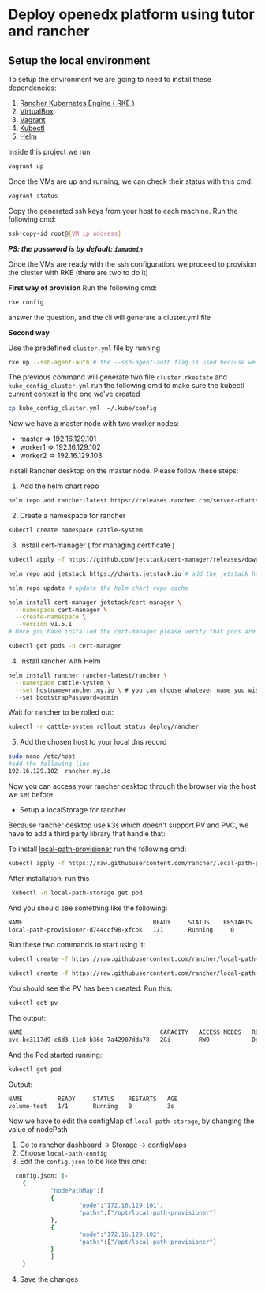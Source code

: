 # Deploy openedx platform using tutor and rancher

## Setup the local environment

To setup the environment we are going to need to install these dependencies:

 1. [Rancher Kubernetes Engine ( RKE )](https://rancher.com/docs/rke/latest/en/installation/)
 2. [VirtualBox ](https://www.virtualbox.org/wiki/Downloads)
 3. [Vagrant](https://www.vagrantup.com/docs/installation)
 4. [Kubectl]( https://kubernetes.io/docs/tasks/tools/)
 5. [Helm](https://helm.sh/docs/intro/install/)

Inside this project we run 

```sh
vagrant up
```

Once the VMs are up and running, we can check their status with this cmd:

```sh
vagrant status
```
Copy the generated ssh keys from your host to each machine. Run the following cmd:

```sh 
ssh-copy-id root@[VM_ip_address]
```
***PS: the password is by default: `iamadmin`***

Once the VMs are ready with the ssh configuration. we proceed to provision the cluster with RKE (there are two to do it)

**First way of provision**
Run the following cmd:

```sh 
rke config 
```
answer the question, and the cli will generate a cluster.yml file

**Second way**

Use the predefined `cluster.yml` file by running 

```sh
rke up --ssh-agent-auth # the --ssh-agent-auth flag is used because we've set the ssh keys
```

The previous command will generate two file `cluster.rkestate` and `kube_config_cluster.yml` run the following cmd to make sure the kubectl current context is the one we've created

```sh 
cp kube_config_cluster.yml  ~/.kube/config
```

Now we have a master node with two worker nodes:
 * master => 192.16.129.101
 * worker1 => 192.16.129.102
 * worker2 => 192.16.129.103

Install Rancher desktop on the master node. Please follow these steps: 
1. Add the helm chart repo 
```sh
helm repo add rancher-latest https://releases.rancher.com/server-charts/latest
```
2. Create a namespace for rancher 
```sh
kubectl create namespace cattle-system
```
3. Install cert-manager ( for managing certificate )
```sh
kubectl apply -f https://github.com/jetstack/cert-manager/releases/download/v1.5.1/cert-manager.crds.yaml

helm repo add jetstack https://charts.jetstack.io # add the jetstack helm repo

helm repo update # update the helm chart repo cache

helm install cert-manager jetstack/cert-manager \
  --namespace cert-manager \
  --create-namespace \
  --version v1.5.1
# Once you have installed the cert-manager please verify that pods are running 

kubectl get pods -n cert-manager
```
4. Install rancher with Helm 
```sh 
helm install rancher rancher-latest/rancher \
  --namespace cattle-system \
  --set hostname=rancher.my.io \ # you can choose whatever name you wish for the host 
  --set bootstrapPassword=admin
```

Wait for rancher to be rolled out:
```sh
kubectl -n cattle-system rollout status deploy/rancher
```
5. Add the chosen host to your local dns record 
```sh
sudo nano /etc/host 
#add the following line 
192.16.129.102  rancher.my.io
```


Now you can access your rancher desktop through the browser via the host we set before.
* Setup a localStorage for rancher 

Because rancher desktop use k3s which doesn't support PV and PVC, we have to add a third party library that handle that:

To install [local-path-provisioner](https://github.com/rancher/local-path-provisioner) run the following cmd: 

```sh
kubectl apply -f https://raw.githubusercontent.com/rancher/local-path-provisioner/master/deploy/local-path-storage.yaml
```
After installation, run this 
```sh
 kubectl -n local-path-storage get pod
 ```
 And you should see something like the following:

 ```sh
 NAME                                     READY     STATUS    RESTARTS   AGE
local-path-provisioner-d744ccf98-xfcbk   1/1       Running     0          7m

```

Run these two commands to start using it: 
```sh
kubectl create -f https://raw.githubusercontent.com/rancher/local-path-provisioner/master/examples/pvc/pvc.yaml

kubectl create -f https://raw.githubusercontent.com/rancher/local-path-provisioner/master/examples/pod/pod.yaml
```
You should see the PV has been created:
Run this: 
```sh 
kubectl get pv
```
The output: 
```sh
NAME                                       CAPACITY   ACCESS MODES   RECLAIM POLICY   STATUS    CLAIM                    STORAGECLASS   REASON    AGE
pvc-bc3117d9-c6d3-11e8-b36d-7a42907dda78   2Gi        RWO            Delete           Bound     default/local-path-pvc   local-path               4s
```

And the Pod started running:
```sh
kubectl get pod 
```
Output:
```sh 
NAME          READY     STATUS    RESTARTS   AGE
volume-test   1/1       Running   0          3s
```

Now we have to edit the configMap of `local-path-storage`, by changing the value of nodePath
1. Go to rancher dashboard -> Storage -> configMaps 
2. Choose `local-path-config` 
3. Edit the `config.json` to be like this one: 
```sh 
  config.json: |-
    {
            "nodePathMap":[
            {
                    "node":"172.16.129.101",
                    "paths":["/opt/local-path-provisioner"]
            },
            {
                    "node":"172.16.129.102",
                    "paths":["/opt/local-path-provisioner"]
            }
            ]
    }
```

4. Save the changes 
